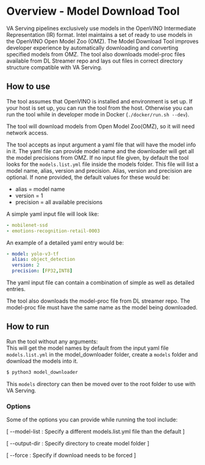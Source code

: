 # Overview - Model Download Tool

VA Serving pipelines exclusively use models in the OpenVINO Intermediate Representation (IR) format.
Intel maintains a set of ready to use models in the OpenVINO Open Model Zoo (OMZ).
The Model Download Tool improves developer experience by automatically downloading and converting specified models from OMZ. The tool also downloads model-proc files available from DL Streamer repo and lays out files in correct directory structure compatible with VA Serving.

## How to use
The tool assumes that OpenVINO is installed and environment is set up. If your host is set up, you can run the tool from the host. Otherwise you can run
the tool while in developer mode in Docker (`./docker/run.sh --dev`).

The tool will download models from Open Model Zoo(OMZ), so it will need network access.

The tool accepts as input argument a yaml file that will have the model info in it. The yaml file can provide model name and the downloader will get all the model precisions from OMZ.
If no input file given, by default the tool looks for the `models.list.yml` file inside the models folder. This file will list a model name, alias, version and precision. Alias, version and precision are optional. If none provided, the default values for these would be:
* alias = model name
* version = 1
* precision = all available precisions

A simple yaml input file will look like:
```yaml
- mobilenet-ssd
- emotions-recognition-retail-0003
```
An example of a detailed yaml entry would be:
```yaml
- model: yolo-v3-tf
  alias: object_detection
  version: 2
  precision: [FP32,INT8]
```
The yaml input file can contain a combination of simple as well as detailed entries.  

The tool also downloads the model-proc file from DL streamer repo. The model-proc file must have the same name as the model being downloaded.

## How to run
Run the tool without any arguments:  
This will get the model names by default from the input yaml file `models.list.yml` in the model_downloader folder, create a `models` folder and download the models into it. 
```bash
$ python3 model_downloader
```
This `models` directory can then be moved over to the root folder to use with VA Serving.

### Options
Some of the options you can provide while running the tool include:

[ --model-list : Specify a different models.list.yml file than the default ]

[ --output-dir : Specify directory to create model folder ]

[ --force : Specify if download needs to be forced ]